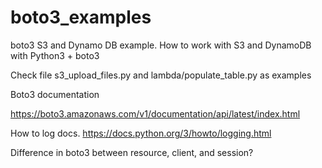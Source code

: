 # boto3_examples
boto3 S3 and Dynamo DB example. How to work with S3 and DynamoDB with Python3 + boto3


Check file s3_upload_files.py
and lambda/populate_table.py as examples

Boto3 documentation

https://boto3.amazonaws.com/v1/documentation/api/latest/index.html

How to log docs.
https://docs.python.org/3/howto/logging.html

Difference in boto3 between resource, client, and session?


